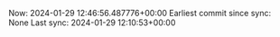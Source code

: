 Now: 2024-01-29 12:46:56.487776+00:00 Earliest commit since sync: None Last sync: 2024-01-29 12:10:53+00:00
